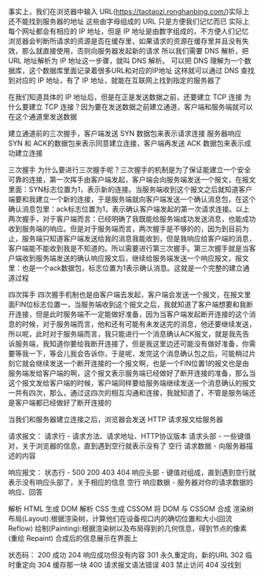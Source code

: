 事实上，我们在浏览器中输入 URL(https://taotaozi.ronghanbing.com/)实际上还不能找到服务器的地址
这些由字母组成的 URL 只是方便我们记忆而已
实际上每个网址都会有相应的 IP 地址，但是 IP 地址是由数字组成的，不方便人们记忆
浏览器会判断所请求的资源是否在缓存里，如果请求的资源在缓存里并且没有失效，那么就直接使用，否则向服务器发起新的请求
所以我们需要 DNS 解析，把 URL 地址解析为 IP 地址这一步骤，就叫 DNS 解析。
可以把 DNS 理解为一个数据库，这个数据库里面记录着很多URL和对应的IP地址
这样就可以通过 DNS 查找到对应的 IP 地址，有了 IP 地址，就能在互联网上找到指定的服务器了

在我们知道具体的 IP 地址后，但是在正是发送数据之前，还要建立 TCP 连接
为什么要建立 TCP 连接？因为要在发送数据之前建立通道，客户端和服务端就可以在这个通道里发送数据

建立通道前的三次握手，客户端发送 SYN 数据包来表示请求连接
服务器响应 SYN 和 ACK的数据包来表示同意建立连接，客户端再发送 ACK 数据包来表示成功建立连接

三次握手
为什么要进行三次握手呢？三次握手的机制是为了保证能建立一个安全可靠的连接，第一次挥手由客户端发起，客户端会向服务端发送一个报文，在报文里面：SYN标志位置为1，表示新的连接。当服务端收到这个报文之后就知道客户端要和我建立一个新的连接，于是服务端就向客户端发送一个确认消息包，在这个确认消息包里：ack标志位置为1，表示确认客户端发起的第一次请求连接。以上两次握手，对于客户端而言：已经明确了我既能给服务端成功发送消息，也能成功收到服务端的响应。但是对于服务端而言，两次握手是不够的的，因为到目前为止，服务端只知道客户端发送给我的消息我能收到，但是我响应给客户端的消息，客户端能不能收到我是不知道的。所以需要进行第三次握手。第三次握手就是当客户端收到服务端发送的确认响应报文后，继续给服务端发送一个响应报文，报文里：也是一个ack数据包，标志位置为1表示确认消息。这就是一个完整的建立通道过程

四次挥手
四次握手机制也是由客户端去发起，客户端会发送一个报文，在报文里面FIN位标志位置一，当服务端收到这个报文之后，我就知道了客户端想要和我断开连接，但是此时服务端不一定能做好准备，因为当客户端发起断开连接的这个消息的时候，对于服务端而言，他和还有可能有未发送完的消息，他还要继续发送，所以呢，此时对于服务端而言，我只能进行一个消息确认ACK报文，就是我先告诉服务端，我知道你要给我断开连接了，但是我这里边还可能没有做好准备，你需要等我一下，等会儿我会告诉你，于是呢，发完这个消息确认包之后，可能稍过片刻它就会继续发送一个断开连接的一个报文啊，也是一个FIN位置1的报文也是由服务端发给客户端的啊，这个报文表示服务端已经做好了断开连接的准备，那么当这个报文发给客户端的时候，客户端同样要给服务端继续发送一个消息确认的报文一共有四次，那么，通过这四次的相互沟通和连接，我就知道了，不管是服务端还是客户端都已经做好了断开连接的

当我们和服务器建立连接之后，浏览器会发送 HTTP 请求报文给服务器

请求报文：
请求行 - 请求方法、请求地址、HTTP协议版本
请求头部 - 一些键值对，关于浏览器的信息，直到遇到空行就表示没有了
空行
请求数据 - 向服务器描述的内容

响应报文：
状态行 - 500 200 403 404
响应头部 - 键值对组成，直到遇到空行就表示没有响应头部了，关于相应的信息
空行
响应数据 - 服务器对你的请求数据的响应、回答

解析 HTML 生成 DOM
解析 CSS 生成 CSSOM
将 DOM 与 CSSOM 合成 渲染树
布局(Layout):根据渲染树，计算他们在设备视口内的确切位置和大小(回流 Reflow)
绘制(Painting):根据渲染树以及布局得到的几何信息，得到节点的像素(重绘 Repaint)
合成后的信息展示在界面上

状态码：
200 成功
204 响应成功但没有内容
301 永久重定向，新的URL
302 临时重定向
304 缓存那一块
400 请求报文语法错误
403 禁止访问
404 没找到